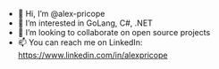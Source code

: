 - 👋 Hi, I’m @alex-pricope
- 👀 I’m interested in GoLang, C#, .NET 
- 💞️ I’m looking to collaborate on open source projects
- 📫 You can reach me on LinkedIn: https://www.linkedin.com/in/alexpricope

<!---
alex-pricope/alex-pricope is a ✨ special ✨ repository because its `README.md` (this file) appears on your GitHub profile.
You can click the Preview link to take a look at your changes.
--->
